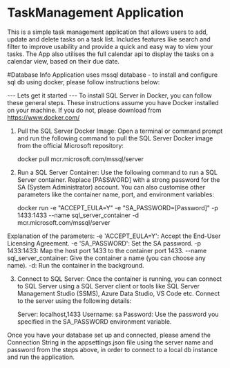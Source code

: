 # TaskManagement Application
This is a simple task management application that allows users to add, update and delete tasks on a task list. Includes features like search and filter to improve usability and provide a quick and easy way to view your tasks.  The App also utilises the full calendar api to display the tasks on a calendar view, based on their due date. 

#Database Info
Application uses mssql database - to install and configure sql db using docker, please follow instructions below:  

--- Lets get it started ---
To install SQL Server in Docker, you can follow these general steps. These instructions assume you have Docker installed on your machine. If you do not, please download from https://www.docker.com/

1. Pull the SQL Server Docker Image:
Open a terminal or command prompt and run the following command to pull the SQL Server Docker image from the official Microsoft repository:

	docker pull mcr.microsoft.com/mssql/server


2. Run a SQL Server Container:
Use the following command to run a SQL Server container. Replace [PASSWORD] with a strong password for the SA (System Administrator) account. You can also customise other parameters like the container name, port, and environment variables:

	docker run -e "ACCEPT_EULA=Y" -e "SA_PASSWORD=[Password]" -p 1433:1433 --name 			sql_server_container -d mcr.microsoft.com/mssql/server

Explanation of the parameters:
	-e 'ACCEPT_EULA=Y': Accept the End-User Licensing Agreement.
	-e 'SA_PASSWORD': Set the SA password.
	-p 1433:1433: Map the host port 1433 to the container port 1433.
	--name sql_server_container: Give the container a name (you can choose any name).
	-d: Run the container in the background.


3. Connect to SQL Server:
Once the container is running, you can connect to SQL Server using a SQL Server client or tools like SQL Server Management Studio (SSMS), Azure Data Studio, VS Code etc. 
Connect to the server using the following details:

	Server: localhost,1433
	Username: sa
	Password: Use the password you specified in the SA_PASSWORD environment variable.

Once you have your database set up and connected, please amend the Connection String in the appsettings.json file using the server name and password from the steps above, in order to connect to a local db instance and run the application. 
 
